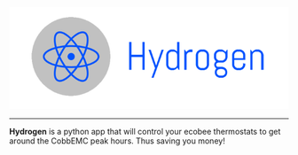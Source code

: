 ![Hydrogen](hydrogen.png)

-----------------

**Hydrogen** is a python app that will control your ecobee thermostats to get around the CobbEMC peak hours. Thus saving you money!
